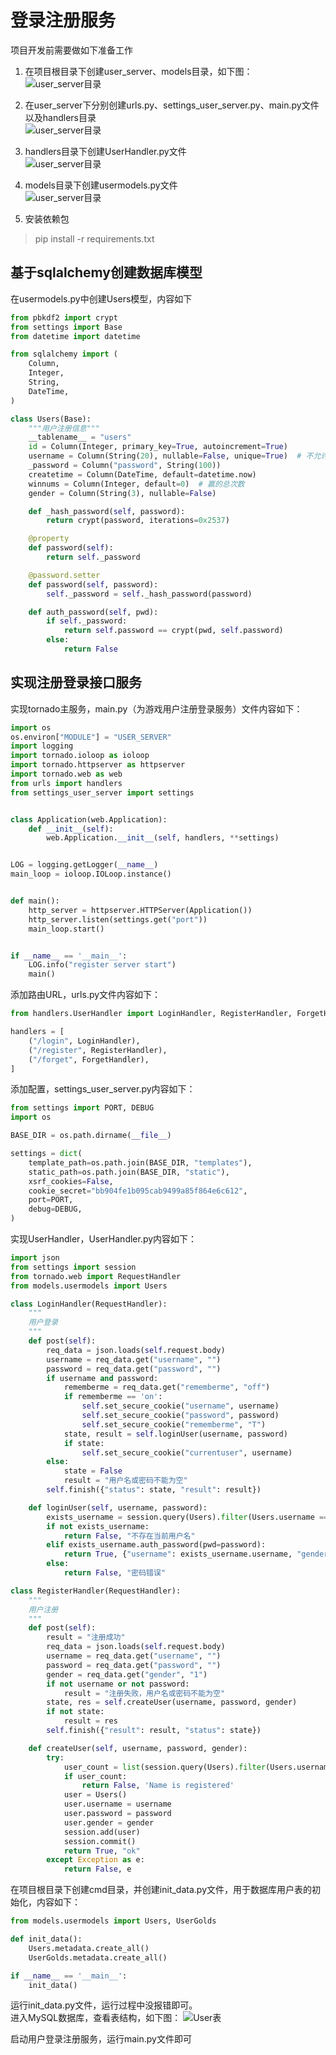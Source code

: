# 登录注册服务
项目开发前需要做如下准备工作
1. 在项目根目录下创建user_server、models目录，如下图：  
![user_server目录](./../imgs/user_server.png)

2. 在user_server下分别创建urls.py、settings_user_server.py、main.py文件以及handlers目录  
![user_server目录](./../imgs/py.png)

3. handlers目录下创建UserHandler.py文件  
![user_server目录](./../imgs/userhandler.png)

4. models目录下创建usermodels.py文件  
![user_server目录](./../imgs/usermodel.png)

5. 安装依赖包
> pip install -r requirements.txt


## 基于sqlalchemy创建数据库模型
在usermodels.py中创建Users模型，内容如下
```python
from pbkdf2 import crypt
from settings import Base
from datetime import datetime

from sqlalchemy import (
    Column,
    Integer,
    String,
    DateTime,
)

class Users(Base):
    """用户注册信息"""
    __tablename__ = "users"
    id = Column(Integer, primary_key=True, autoincrement=True)
    username = Column(String(20), nullable=False, unique=True)  # 不允许为空且唯一
    _password = Column("password", String(100))
    createtime = Column(DateTime, default=datetime.now)
    winnums = Column(Integer, default=0)  # 赢的总次数
    gender = Column(String(3), nullable=False)

    def _hash_password(self, password):
        return crypt(password, iterations=0x2537)

    @property
    def password(self):
        return self._password

    @password.setter
    def password(self, password):
        self._password = self._hash_password(password)

    def auth_password(self, pwd):
        if self._password:
            return self.password == crypt(pwd, self.password)
        else:
            return False
```


## 实现注册登录接口服务
实现tornado主服务，main.py（为游戏用户注册登录服务）文件内容如下：
```python
import os
os.environ["MODULE"] = "USER_SERVER"
import logging
import tornado.ioloop as ioloop
import tornado.httpserver as httpserver
import tornado.web as web
from urls import handlers
from settings_user_server import settings


class Application(web.Application):
    def __init__(self):
        web.Application.__init__(self, handlers, **settings)


LOG = logging.getLogger(__name__)
main_loop = ioloop.IOLoop.instance()


def main():
    http_server = httpserver.HTTPServer(Application())
    http_server.listen(settings.get("port"))
    main_loop.start()


if __name__ == '__main__':
    LOG.info("register server start")
    main()

```

添加路由URL，urls.py文件内容如下：
```python
from handlers.UserHandler import LoginHandler, RegisterHandler, ForgetHandler

handlers = [
    ("/login", LoginHandler),
    ("/register", RegisterHandler),
    ("/forget", ForgetHandler),
]
```

添加配置，settings_user_server.py内容如下：
```python
from settings import PORT, DEBUG
import os

BASE_DIR = os.path.dirname(__file__)

settings = dict(
    template_path=os.path.join(BASE_DIR, "templates"),
    static_path=os.path.join(BASE_DIR, "static"),
    xsrf_cookies=False,
    cookie_secret="bb904fe1b095cab9499a85f864e6c612",
    port=PORT,
    debug=DEBUG,
)
```

实现UserHandler，UserHandler.py内容如下：
```python
import json
from settings import session
from tornado.web import RequestHandler
from models.usermodels import Users

class LoginHandler(RequestHandler):
    """
    用户登录
    """
    def post(self):
        req_data = json.loads(self.request.body)
        username = req_data.get("username", "")
        password = req_data.get("password", "")
        if username and password:
            rememberme = req_data.get("rememberme", "off")
            if rememberme == 'on':
                self.set_secure_cookie("username", username)
                self.set_secure_cookie("password", password)
                self.set_secure_cookie("rememberme", "T")
            state, result = self.loginUser(username, password)
            if state:
                self.set_secure_cookie("currentuser", username)
        else:
            state = False
            result = "用户名或密码不能为空"
        self.finish({"status": state, "result": result})

    def loginUser(self, username, password):
        exists_username = session.query(Users).filter(Users.username == username).first()
        if not exists_username:
            return False, "不存在当前用户名"
        elif exists_username.auth_password(pwd=password):
            return True, {"username": exists_username.username, "gender": exists_username.gender}
        else:
            return False, "密码错误"

class RegisterHandler(RequestHandler):
    """
    用户注册
    """
    def post(self):
        result = "注册成功"
        req_data = json.loads(self.request.body)
        username = req_data.get("username", "")
        password = req_data.get("password", "")
        gender = req_data.get("gender", "1")
        if not username or not password:
            result = "注册失败，用户名或密码不能为空"
        state, res = self.createUser(username, password, gender)
        if not state:
            result = res
        self.finish({"result": result, "status": state})

    def createUser(self, username, password, gender):
        try:
            user_count = list(session.query(Users).filter(Users.username == username))
            if user_count:
                return False, 'Name is registered'
            user = Users()
            user.username = username
            user.password = password
            user.gender = gender
            session.add(user)
            session.commit()
            return True, "ok"
        except Exception as e:
            return False, e
```

在项目根目录下创建cmd目录，并创建init_data.py文件，用于数据库用户表的初始化，内容如下：
```python
from models.usermodels import Users, UserGolds

def init_data():
    Users.metadata.create_all()
    UserGolds.metadata.create_all()

if __name__ == '__main__':
    init_data()

```

运行init_data.py文件，运行过程中没报错即可。   
进入MySQL数据库，查看表结构，如下图：
![User表](./../imgs/user_table.png)

启动用户登录注册服务，运行main.py文件即可